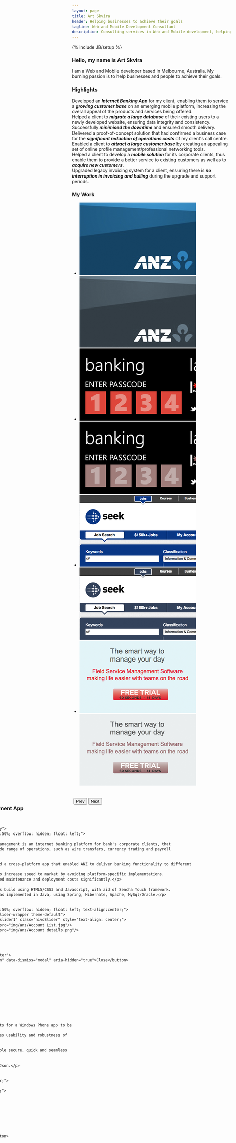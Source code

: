 ```yaml
---
layout: page
title: Art Skvira
header: Helping businesses to achieve their goals
tagline: Web and Mobile Development Consultant
description: Consulting services in Web and Mobile development, helping businesses to achieve their goals - bring additional revenue, cut costs, expand customer base, solve pressing problems.
---
```

{% include JB/setup %}

<h3>Hello, my name is Art Skvira</h3>
<p class="lead">
    I am a Web and Mobile developer based in Melbourne, Australia.
    My burning passion is to help businesses and people to achieve their goals.
</p>

<h3>Highlights</h3>
<div class="row-fluid work-summary">
    <div class="span6">
    Developed an <em><strong>Internet Banking App</strong></em> for my client, enabling
    them to service a <em><strong>growing customer base</strong></em> on an emerging mobile platform, 
    increasing the overall appeal of the products and services being offered.
    </div>
    <div class="span6">
    Helped a client to <em><strong>migrate a large database</strong></em> of their existing users to a
    newly developed website, ensuring data integrity and consistency. Successfully 
    <em><strong>minimised the downtime</strong></em> and ensured smooth delivery.
    </div>
</div>
<div class="row-fluid work-summary">
    <div class="span6">
    Delivered a proof-of-concept solution that had confirmed a business case for 
    the <em><strong>significant reduction of operations costs</strong></em> of my client's call centre.
    </div>
    <div class="span6">
    Enabled a client to <em><strong>attract a large customer base</strong></em> by creating an appealing
    set of online profile management/professional networking tools.
    </div>
</div>
<div class="row-fluid work-summary">
    <div class="span6">
    Helped a client to develop a <em><strong>mobile solution</strong></em> for its corporate clients,
    thus enable them to provide a better service to existing customers as well 
    as to <em><strong>acquire new customers</strong></em>.
    </div>
    <div class="span6">
    Upgraded legacy invoicing system for a client, ensuring there is <em><strong>no
    interruption in invoicing and bulling</strong></em> during the upgrade and support periods.
    </div>
</div>


<h3>My Work</h3>

<!--div class="projects">
    <div class="row">
        <div class="span3 project">
            <img src="/img/anz/anz-iphone-app.png" alt="ANZ iPhone App" />
            <img src="/img/anz/anz-iphone-app-bw.png" alt="ANZ iPhone App" class="top"/>
        </div>
        <div class="span3 project">
        </div>
        <div class="span3 project">
        </div>
        <div class="span3 project">
        </div>
    </div>
</div-->


<ul class="thumbnails">
  <li class="span3">
    <a href="#p1" data-id="1" class="thumbnail project" data-toggle="modal">
      <img src="/img/anz/anz-iphone-app.png" alt="ANZ iPhone App" />
      <img src="/img/anz/anz-iphone-app-bw.png" alt="ANZ iPhone App" class="top"/>
    </a>
  </li>
  <li class="span3">
    <a href="#p2" data-id="2" class="thumbnail project" data-toggle="modal">
        <img src="/img/nab/nab-windows-phone-7-app.png" alt="NAB Windows Phone 7 App" />
        <img src="/img/nab/nab-windows-phone-7-app-bw.png" alt="NAB Windows Phone 7 App" class="top"/>
    </a>
  </li>
  <li class="span3">
    <a href="#p3" data-id="3" class="thumbnail project" data-toggle="modal">
        <img src="/img/seek-tile.png" alt="SEEK" />
        <img src="/img/seek-tile-bw.png" alt="SEEK" class="top"/>
    </a>
  </li>
  <li class="span3">
    <a href="#p4" data-id="4" class="thumbnail project" data-toggle="modal">
        <img src="/img/scheduleflow-saas-solution.png" alt="Scheduleflow SaaS Solution"/>
        <img src="/img/scheduleflow-saas-solution-bw.png" alt="Scheduleflow SaaS Solution" class="top"/>
    </a>
  </li>
</ul>


<script>

    var projectID           = 0; 

    $(document).on("click", ".project", function () {
        projectID = $(this).data('id');      
        $('#p' + projectID + '').modal('show');
    });

    jQuery(document).ready(function($) {
        $('#slider1').nivoSlider({
            effect: 'sliceDown', 
            slices: 1, 
            boxCols: 1, 
            boxRows: 1, 
            animSpeed: 100, 
            pauseTime: 300000,
            startSlide: 0, 
            directionNav: true, 
            controlNav: false, 
            controlNavThumbs: false, 
            pauseOnHover: true, 
            manualAdvance: false,             
            randomStart: false        
        });

        $('#slider2').nivoSlider({
                    effect: 'sliceDown', 
                    slices: 1, 
                    boxCols: 1, 
                    boxRows: 1, 
                    animSpeed: 100, 
                    pauseTime: 300000,
                    startSlide: 0, 
                    directionNav: true, 
                    controlNav: false, 
                    controlNavThumbs: false, 
                    pauseOnHover: true, 
                    manualAdvance: false,             
                    randomStart: false        
                });

        $('#slider3').nivoSlider({
                    effect: 'sliceDown', 
                    slices: 1, 
                    boxCols: 1, 
                    boxRows: 1, 
                    animSpeed: 100, 
                    pauseTime: 300000,
                    startSlide: 0, 
                    directionNav: true, 
                    controlNav: false, 
                    controlNavThumbs: false, 
                    pauseOnHover: true, 
                    manualAdvance: false,             
                    randomStart: false        
                });

        $('#slider4').nivoSlider({
                    effect: 'sliceDown', 
                    slices: 1, 
                    boxCols: 1, 
                    boxRows: 1, 
                    animSpeed: 100, 
                    pauseTime: 300000,
                    startSlide: 0, 
                    directionNav: true, 
                    controlNav: false, 
                    controlNavThumbs: false, 
                    pauseOnHover: true, 
                    manualAdvance: false,             
                    randomStart: false        
                });
            jQuery('.prev').click(function(){
                Previous(projectID);
              });

              jQuery('.next').click(function(){
                Next(projectID);
              });
     });
     function Next(currentProjectID)
    {
        var next_project_id = currentProjectID + 1;
        var num = parseInt(next_project_id);
        if (num!=5){
            projectID = next_project_id;
            $('#p' + currentProjectID + '').removeClass('fade').modal('hide');
            $('#p' + next_project_id + '').removeClass('fade').modal('show');
        }
    }
    function Previous(currentProjectID)
    {
        var prev_project_id = currentProjectID - 1;
        var num = parseInt(prev_project_id);
        if (num!=0){
            projectID = prev_project_id;
            $('#p' + currentProjectID + '').removeClass('fade').modal('hide');
            $('#p' + prev_project_id + '').removeClass('fade').modal('show');
        }
    }
</script>


<!-- Projects modal -->
<div id="p1" class="modal hide fade" tabindex="-1" role="dialog" aria-labelledby="myModalLabel" aria-hidden="true" style="width:760px; margin-left: -380px">
    <div class="modal-header">
        <button type="button" class="close" data-dismiss="modal" aria-hidden="true">×</button>
        <div style="width:100%; overflow:hidden">
            <h3 id="projectName" style="float:left; width:48%">ANZ Cash Management App</h3>
            <div class="btn-group" style="float:left; margin-left: 20px; width:48%">
                <button class="btn btn-small btn-info prev">Prev</button>                    
                <button class="btn btn-small btn-primary next">Next</button>
            </div>
        </div>
            
    </div>
    <div class="modal-body">
        <div style="width:50%; overflow: hidden; float: left;">

            <p>ANZ Cash management is an internet banking platform for bank's corporate clients, that 
            simplifies wide range of operations, such as wire transfers, currency trading and payroll management.</p>
            
            <p>I developed a cross-platform app that enabled ANZ to deliver banking functionality to different mobile platforms.
            This helped to increase speed to market by avoiding platform-specific implementations. 
            It also reduced maintenance and deployment costs significantly.</p>

            <p>The app was build using HTML5/CSS3 and Javascript, with aid of Sencha Touch framework.
            Server side was implemented in Java, using Spring, Hibernate, Apache, MySql/Oracle.</p>
        
        </div>
        <div style="width:50%; overflow: hidden; float: left; text-align:center;">
            <div class="slider-wrapper theme-default">
                <div id="slider1" class="nivoSlider" style="text-align: center;">
                    <img src="img/anz/Account List.jpg"/>
                    <img src="img/anz/Account details.png"/>                    
                </div>
            </div>            
        </div>
    </div>
    <div class="modal-footer">
        <button class="btn" data-dismiss="modal" aria-hidden="true">Close</button>        
    </div>
</div>

<!-- Projects modal -->
<div id="p2" class="modal hide fade" tabindex="-1" role="dialog" aria-labelledby="myModalLabel" aria-hidden="true" style="width:760px; margin-left: -380px">
    <div class="modal-header">
        <button type="button" class="close" data-dismiss="modal" aria-hidden="true">×</button>
        <div style="width:100%; overflow:hidden">
            <h3 id="projectName" style="float:left; width:48%">Internet Banking App for NAB</h3>
            <div class="btn-group" style="float:left; margin-left: 20px; width:48%">
                <button class="btn btn-small btn-info prev">Prev</button>                    
                <button class="btn btn-small btn-primary next">Next</button>
            </div>
        </div>
            
    </div>
    <div class="modal-body">
        <div style="width:50%; overflow: hidden; float: left;">
            
            <p>NAB was getting quite a large number of requests from its clients for a Windows Phone app to be developed.
            I assisted them in development of this app, ensuring that it matches usability and robustness of the existing iOS/Android apps.</p>

            <p>Strong emphasis was put on integration with existing API to enable secure, quick and seamless Internet Banking experience for its users.</p>

            <p>The app was built using C#, Silverlight, Windows Phone 7, Ajax/Json.</p>

        </div>
        <div style="width:50%; overflow: hidden; float: left; text-align:center;">
            <div class="slider-wrapper theme-default">
                <div id="slider2" class="nivoSlider" style="text-align: center;">
                    <img src="img/nab/nab-passcode.png"/> 
                    <img src="img/nab/nab-exchange.png"/>
                    <img src="img/nab/nab-contact.png"/> 
                </div>
            </div>            
        </div>
    </div>
    <div class="modal-footer">
        <button class="btn" data-dismiss="modal" aria-hidden="true">Close</button>        
    </div>
</div>

<!-- Projects modal -->
<div id="p3" class="modal hide fade" tabindex="-1" role="dialog" aria-labelledby="myModalLabel" aria-hidden="true" style="width:760px; margin-left: -380px">
    <div class="modal-header">
        <button type="button" class="close" data-dismiss="modal" aria-hidden="true">×</button>
        <div style="width:100%; overflow:hidden">
            <h3 id="projectName" style="float:left; width:48%">SEEK</h3>
            <div class="btn-group" style="float:left; margin-left: 20px; width:48%">
                <button class="btn btn-small btn-info prev">Prev</button>                    
                <button class="btn btn-small btn-primary next">Next</button>
            </div>
        </div>
            
    </div>
    <div class="modal-body">
        <div style="width:50%; overflow: hidden; float: left;">
            <p>Seek is a leading job board in Australia with hundreds of thousands users visiting the site every day. I participated in a number of key projects for the business, ranging from massive data transformation initiatives to front-end user experience improvements.</p>
            <p>My involvement helped business to achieve target delivery dates, minimise the website's downtime during deployment periods as well as to ensure no interruption in invoicing/billing cycles.</p>
            <p>Technologies used: C#, .NET, ASP.NET, MVC.NET, SQL Server, HTML/CSS, Javascript</p>
        </div>
        <div style="width:50%; overflow: hidden; float: left; text-align:center;">
            <div class="slider-wrapper theme-default">
                <div id="slider3" class="nivoSlider" style="text-align: center;">
                    <img src="img/seek.png"/>
                </div>
            </div>            
        </div>
    </div>
    <div class="modal-footer">
        <button class="btn" data-dismiss="modal" aria-hidden="true">Close</button>        
    </div>
</div>

<!-- Projects modal -->
<div id="p4" class="modal hide fade" tabindex="-1" role="dialog" aria-labelledby="myModalLabel" aria-hidden="true" style="width:760px; margin-left: -380px">
    <div class="modal-header">
        <button type="button" class="close" data-dismiss="modal" aria-hidden="true">×</button>
        <div style="width:100%; overflow:hidden">
            <h3 id="projectName" style="float:left; width:48%">Scheduleflow</h3>
            <div class="btn-group" style="float:left; margin-left: 20px; width:48%">
                <button class="btn btn-small btn-info prev">Prev</button>                    
                <button class="btn btn-small btn-primary next">Next</button>
            </div>
        </div>
            
    </div>
    <div class="modal-body">
        <div style="width:50%; overflow: hidden; float: left;">
           <p>Scheduleflow is a Software as a Service product, that helps small and medium business to organise their day, manage relationship with clients and achieve higher utilisation of their time.</p>
           <p>I was involved as a technical consultant from the very early days, helping the business to select right technologies and tools to ensure rapid delivery and iteration, as well as carrying out major software design and development work.</p>
           <p>I implemented a number of development and deployment processes to ensure high quality of the product, as well as quick pace of iteration. This enabled the business to arrive at the working revenue model, minimising the expenditures.</p>
           <p>The solution was built using Python, Django, JavaScript, HTML/CSS, Postgresql</p>
        </div>
        <div style="width:50%; overflow: hidden; float: left; text-align:center;">
            <div class="slider-wrapper theme-default">
                <div id="slider4" class="nivoSlider" style="text-align: center;">
                    <img src="img/scheduleflow.png"/>
                </div>
            </div>
        </div>
    </div>
    <div class="modal-footer">
        <button class="btn" data-dismiss="modal" aria-hidden="true">Close</button>        
    </div>
</div>
###What my clients say
<blockquote>
    <p>
    Art has been instrumental in the early days of Scheduleflow. His expertise 
    and hands-on involvement enabled us to iterate rapidly, build and deliver 
    what our target market needed.
    <a class="more" data-ga-category="Links" data-ga-action="Testimonial" data-ga-label="Paul">more...</a>
    <span class="more-content">
    <br/>Art demonstrated his insight into development practices, by implementing 
    streamlined development processes, allowing us to deliver features rapidly 
    and to a very high level of quality. This meant we had dramatically reduced 
    delivery timelines and minimal physical testing.
    <br/>
    Art is one of the most intelligent and broadly skilled senior consultants I 
    have worked with. I recommend him whole heartedly and would work with him 
    again in a nano second.
    </span>
    </p>
    <small><cite>Paul Tyrrel, CEO, <a target="_blank" href="http://scheduleflow.com">scheduleflow.com</a></cite></small>
</blockquote>
<blockquote>
    <p>
    Art ranks amongst the best web developers I have worked with. He has the rare combination
    of strong technical skills, people skills and a good awareness of the larger business challenges.
    <a class="more" data-ga-category="Links" data-ga-action="Testimonial" data-ga-label="David">more...</a>
    <span class="more-content">He is always proactive with his research and contributions to the rest of the team. I recommend
    Art thoroughly to any prospective employer and would happily work with him on any future engagements.</span>
    </p>
    <small><cite>David Hodgman, Business Analyst, <a target="_blank" href="http://linkme.com.au">linkme.com.au</a></cite></small>
</blockquote>
<blockquote>
    <p>
    Art is an extremely talented developer with a passion to do things better. Art was always willing to tackle the 
    problems others would hate. Never scared to refactor the most complex code.
    <a class="more" data-ga-category="Links" data-ga-action="Testimonials" data-ga-label="Alan">more...</a>
    <span class="more-content">The quality of his work and attention to detail was a great asset to SEEK during some really challenging and complex projects.</span>
    </p>
    <small><cite>Alan Mastrantoni, Solutions Lead, <a target="_blank" href="http://www.seek.com.au">seek.com.au</a></cite></small>
</blockquote>
<blockquote>
    <p>
    Art is a highly skilled and highly motivated developer. He has an excellent grasp of software architecture and .net technologies.
    His skills combined with his enthusiasm for software development make him a valuable asset to any team.
    <a class="more" data-ga-category="Links" data-ga-action="Testimonials" data-ga-label="Andrew">more...</a>
    <span class="more-content">He is definitely one of the best developers I have worked with.</span>
    </p>
    <small id="contact"><cite>Andrew Harvey, Senior Developer, Department of Education, Victoria</cite></small>
</blockquote>

<h3>Contact me</h3>

<div class="row-fluid">
    <div class="span7">
        <p>Have you a new project coming up? Drop me a line and we will discuss it.</p>

        Send an email to <a href="mailto:art@nimblegecko.com" data-ga-category="Links" data-ga-action="Contact" data-ga-label="email">art@nimblegecko.com</a>,
        or simply call me on <a href="tel:0416394620" data-ga-category="Links" data-ga-action="Contact" data-ga-label="Mobile AU">0416 394 620</a>
        <!--small>(outside of Australia dial <a href="tel:+61416394620" data-ga-category="Links" data-ga-action="Contact" data-ga-label="Mobile Int">+61 416 394 620</a>)</small-->
    </div>
    <div class="span3">
        <div style="display: none;" id="divContact">
            <div id="wufoo-z7x3p9">
                Fill out my <a href="http://nimblegecko.wufoo.com/forms/z7x3p9">online form</a>.
            </div>
            <script type="text/javascript">var z7x3p9;(function(d, t) {
            var s = d.createElement(t), options = {
            'userName':'nimblegecko', 
            'formHash':'z7x3p9', 
            'autoResize':true,
            'height':'497',
            'async':true,
            'header':'show'};
            s.src = ('https:' == d.location.protocol ? 'https://' : 'http://') + 'wufoo.com/scripts/embed/form.js';
            s.onload = s.onreadystatechange = function() {
            var rs = this.readyState; if (rs) if (rs != 'complete') if (rs != 'loaded') return;
            try { z7x3p9 = new WufooForm();z7x3p9.initialize(options);z7x3p9.display(); } catch (e) {}};
            var scr = d.getElementsByTagName(t)[0], par = scr.parentNode; par.insertBefore(s, scr);
            })(document, 'script');</script>
        </div>
        <a id="btnContact" class="btn btn-primary btn-large btn-block" 
           data-ga-category="Links" data-ga-action="Contact" data-ga-label="Contact Form"
           href="#divContact">Contact me</a>
        <script>
            (function($) {
                $('#btnContact').fancybox({
                    width: '70%',
                    height: '60%',
                    minWidth: 600,
                    openEffect: 'elastic',
                    closeEffect: 'elastic'
                })
            })(jQuery)
        </script>
    </div>
</div>


<h3>My Experience</h3>
<div class="summary" markdown="1">
- 10+ years of experience in Web, Mobile and Database development
- Reverse-engineering and dealing with legacy codebases
- Architecture, Design Patterns, Code Review/Refactoring, Continuous Integration, Test-Driven Development
- Thorough experience in Object-Oriented Programming and Design and Functional Programming
- Hands-on experience in SDLC, Agile / Extreme Programming
- User Experience and Interface Design
</div>

<h3>Skills</h3>

<dl class="skills">
        <dt>Languages</dt>
        <dd>C#, JavaScript, Python, Objective C, Java</dd>

        <dt>Web Development</dt>
        <dd>.NET  1.1-4.0, Ajax, REST, Web Services<br/>
        jQuery/Sencha Touch/Prototype, HTML5/CSS3<br/>
        MVC.NET, ASP.NET, Silverlight, Django, node.js</dd>

        <dt>Frameworks/Mobile</dt>
        <dd>AWS / EC2, J2EE<br/>
        Django, node.js<br/>
        iOS, Windows Phone 7</dd>

        <dt>Database / Modelling</dt>
        <dd>SQL Server, Oracle, PostgreSQL, MySql, MongoDB<br/>
        T-SQL, PL/SQL, LINQ, UML, XML/XSL, XPath<br/>
        Hibernate/NHibernate, ADO.NET, Spring.NET</dd>

        <dt>Toolset</dt>
        <dd>Visual Studio .NET 2003/05/08/10, Eclipse, XCode, AppCode<br/>
        Enterprise Architect, TeamCity, Jenkins, NUnit/JUnit, NUnitAsp<br/>
        TFS, SVN, CVS, Git, Mercurial</dd>
</dl>

###Social

<div class="row">
    <div class="span3">
        <img src="/img/github.png" alt="Github"/>
        <a target="_blank" href="https://github.com/ArtS">ArtS on Github</a>
    </div>
</div>
<div class="row">
    <div class="span3">
        <img src="/img/stackoverflow.png" width="32" height="32" alt="Stackoverflow"/>
        <a target="_blank" href="http://stackoverflow.com/users/62194/art">Stackoverflow profile</a>
    </div>
</div>
<div class="row">
    <div class="span3">
        <img src="/img/twitter.png" alt="Twitter" width="32" height="32" />
        <a target="_blank" href="https://twitter.com/#!smartial_arts">Twitter stream</a>
    </div>
</div>
<div class="row">
    <div class="span3">
        <img src="/img/twitter.png" alt="Twitter" width="32" height="32" />
        <a target="_blank" href="http://reader.nimblegecko.com">Minimalistic Twitter Reader</a>
    </div>
</div>
